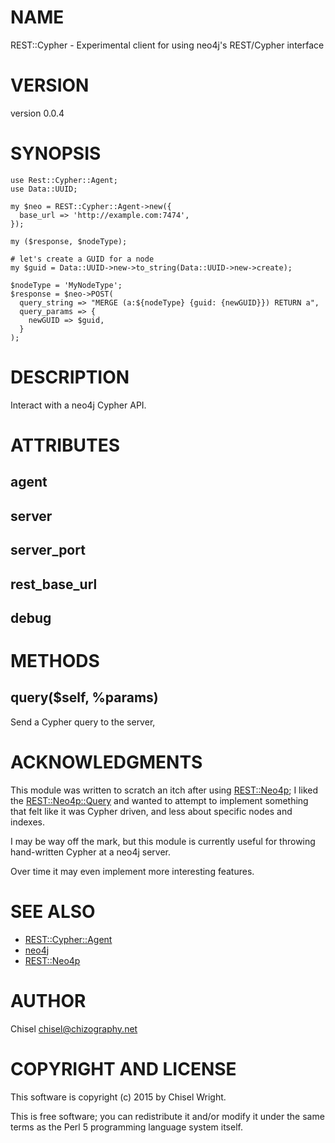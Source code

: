 # NAME

REST::Cypher - Experimental client for using neo4j's REST/Cypher interface

# VERSION

version 0.0.4

# SYNOPSIS

    use Rest::Cypher::Agent;
    use Data::UUID;

    my $neo = REST::Cypher::Agent->new({
      base_url => 'http://example.com:7474',
    });

    my ($response, $nodeType);

    # let's create a GUID for a node
    my $guid = Data::UUID->new->to_string(Data::UUID->new->create);

    $nodeType = 'MyNodeType';
    $response = $neo->POST(
      query_string => "MERGE (a:${nodeType} {guid: {newGUID}}) RETURN a",
      query_params => {
        newGUID => $guid,
      }
    );

# DESCRIPTION

Interact with a neo4j Cypher API.

# ATTRIBUTES

## agent

## server

## server\_port

## rest\_base\_url

## debug

# METHODS

## query($self, %params)

Send a Cypher query to the server,

# ACKNOWLEDGMENTS

This module was written to scratch an itch after using [REST::Neo4p](https://metacpan.org/pod/REST::Neo4p); I liked
the [REST::Neo4p::Query](https://metacpan.org/pod/REST::Neo4p::Query) and wanted to attempt to implement something that
felt like it was Cypher driven, and less about specific nodes and indexes.

I may be way off the mark, but this module is currently useful for throwing
hand-written Cypher at a neo4j server.

Over time it may even implement more interesting features.

# SEE ALSO

- [REST::Cypher::Agent](https://metacpan.org/pod/REST::Cypher::Agent)
- [neo4j](http://neo4j.org)
- [REST::Neo4p](https://metacpan.org/pod/REST::Neo4p)

# AUTHOR

Chisel <chisel@chizography.net>

# COPYRIGHT AND LICENSE

This software is copyright (c) 2015 by Chisel Wright.

This is free software; you can redistribute it and/or modify it under
the same terms as the Perl 5 programming language system itself.
